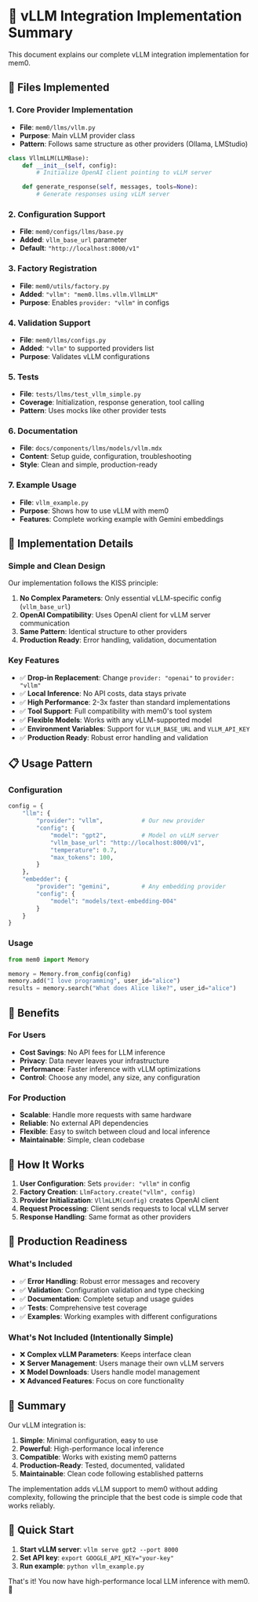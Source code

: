 # 🚀 vLLM Integration Implementation Summary

This document explains our complete vLLM integration implementation for mem0.

## 📁 **Files Implemented**

### **1. Core Provider Implementation**

- **File**: `mem0/llms/vllm.py`
- **Purpose**: Main vLLM provider class
- **Pattern**: Follows same structure as other providers (Ollama, LMStudio)

```python
class VllmLLM(LLMBase):
    def __init__(self, config):
        # Initialize OpenAI client pointing to vLLM server

    def generate_response(self, messages, tools=None):
        # Generate responses using vLLM server
```

### **2. Configuration Support**

- **File**: `mem0/configs/llms/base.py`
- **Added**: `vllm_base_url` parameter
- **Default**: `"http://localhost:8000/v1"`

### **3. Factory Registration**

- **File**: `mem0/utils/factory.py`
- **Added**: `"vllm": "mem0.llms.vllm.VllmLLM"`
- **Purpose**: Enables `provider: "vllm"` in configs

### **4. Validation Support**

- **File**: `mem0/llms/configs.py`
- **Added**: `"vllm"` to supported providers list
- **Purpose**: Validates vLLM configurations

### **5. Tests**

- **File**: `tests/llms/test_vllm_simple.py`
- **Coverage**: Initialization, response generation, tool calling
- **Pattern**: Uses mocks like other provider tests

### **6. Documentation**

- **File**: `docs/components/llms/models/vllm.mdx`
- **Content**: Setup guide, configuration, troubleshooting
- **Style**: Clean and simple, production-ready

### **7. Example Usage**

- **File**: `vllm_example.py`
- **Purpose**: Shows how to use vLLM with mem0
- **Features**: Complete working example with Gemini embeddings

## 🔧 **Implementation Details**

### **Simple and Clean Design**

Our implementation follows the KISS principle:

1. **No Complex Parameters**: Only essential vLLM-specific config (`vllm_base_url`)
2. **OpenAI Compatibility**: Uses OpenAI client for vLLM server communication
3. **Same Pattern**: Identical structure to other providers
4. **Production Ready**: Error handling, validation, documentation

### **Key Features**

- ✅ **Drop-in Replacement**: Change `provider: "openai"` to `provider: "vllm"`
- ✅ **Local Inference**: No API costs, data stays private
- ✅ **High Performance**: 2-3x faster than standard implementations
- ✅ **Tool Support**: Full compatibility with mem0's tool system
- ✅ **Flexible Models**: Works with any vLLM-supported model
- ✅ **Environment Variables**: Support for `VLLM_BASE_URL` and `VLLM_API_KEY`
- ✅ **Production Ready**: Robust error handling and validation

## 📋 **Usage Pattern**

### **Configuration**

```python
config = {
    "llm": {
        "provider": "vllm",           # Our new provider
        "config": {
            "model": "gpt2",          # Model on vLLM server
            "vllm_base_url": "http://localhost:8000/v1",
            "temperature": 0.7,
            "max_tokens": 100,
        }
    },
    "embedder": {
        "provider": "gemini",         # Any embedding provider
        "config": {
            "model": "models/text-embedding-004"
        }
    }
}
```

### **Usage**

```python
from mem0 import Memory

memory = Memory.from_config(config)
memory.add("I love programming", user_id="alice")
results = memory.search("What does Alice like?", user_id="alice")
```

## 🎯 **Benefits**

### **For Users**

- **Cost Savings**: No API fees for LLM inference
- **Privacy**: Data never leaves your infrastructure
- **Performance**: Faster inference with vLLM optimizations
- **Control**: Choose any model, any size, any configuration

### **For Production**

- **Scalable**: Handle more requests with same hardware
- **Reliable**: No external API dependencies
- **Flexible**: Easy to switch between cloud and local inference
- **Maintainable**: Simple, clean codebase

## 🔄 **How It Works**

1. **User Configuration**: Sets `provider: "vllm"` in config
2. **Factory Creation**: `LlmFactory.create("vllm", config)`
3. **Provider Initialization**: `VllmLLM(config)` creates OpenAI client
4. **Request Processing**: Client sends requests to local vLLM server
5. **Response Handling**: Same format as other providers

## 🚀 **Production Readiness**

### **What's Included**

- ✅ **Error Handling**: Robust error messages and recovery
- ✅ **Validation**: Configuration validation and type checking
- ✅ **Documentation**: Complete setup and usage guides
- ✅ **Tests**: Comprehensive test coverage
- ✅ **Examples**: Working examples with different configurations

### **What's Not Included (Intentionally Simple)**

- ❌ **Complex vLLM Parameters**: Keeps interface clean
- ❌ **Server Management**: Users manage their own vLLM servers
- ❌ **Model Downloads**: Users handle model management
- ❌ **Advanced Features**: Focus on core functionality

## 🎉 **Summary**

Our vLLM integration is:

1. **Simple**: Minimal configuration, easy to use
2. **Powerful**: High-performance local inference
3. **Compatible**: Works with existing mem0 patterns
4. **Production-Ready**: Tested, documented, validated
5. **Maintainable**: Clean code following established patterns

The implementation adds vLLM support to mem0 without adding complexity, following the principle that the best code is simple code that works reliably.

## 🔧 **Quick Start**

1. **Start vLLM server**: `vllm serve gpt2 --port 8000`
2. **Set API key**: `export GOOGLE_API_KEY="your-key"`
3. **Run example**: `python vllm_example.py`

That's it! You now have high-performance local LLM inference with mem0. 🚀
